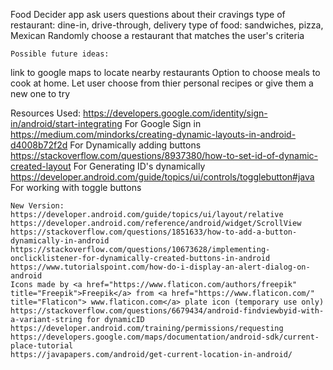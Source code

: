 Food Decider app
	ask users questions about their cravings
		type of restaurant: dine-in, drive-through, delivery
		type of food: sandwiches, pizza, Mexican
	Randomly choose a restaurant that matches the user's criteria

	Possible future ideas:
  link to google maps to locate nearby restaurants
	Option to choose meals to cook at home. Let user choose from thier personal recipes or give them a new one to try


Resources Used:
	https://developers.google.com/identity/sign-in/android/start-integrating For Google Sign in
	https://medium.com/mindorks/creating-dynamic-layouts-in-android-d4008b72f2d For Dynamically adding buttons
	https://stackoverflow.com/questions/8937380/how-to-set-id-of-dynamic-created-layout For Generating ID's dynamically
	https://developer.android.com/guide/topics/ui/controls/togglebutton#java For working with toggle buttons
	

	New Version:
	https://developer.android.com/guide/topics/ui/layout/relative
	https://developer.android.com/reference/android/widget/ScrollView
	https://stackoverflow.com/questions/1851633/how-to-add-a-button-dynamically-in-android
	https://stackoverflow.com/questions/10673628/implementing-onclicklistener-for-dynamically-created-buttons-in-android
	https://www.tutorialspoint.com/how-do-i-display-an-alert-dialog-on-android
	Icons made by <a href="https://www.flaticon.com/authors/freepik" title="Freepik">Freepik</a> from <a href="https://www.flaticon.com/" title="Flaticon"> www.flaticon.com</a> plate icon (temporary use only)
	https://stackoverflow.com/questions/6679434/android-findviewbyid-with-a-variant-string for dynamicID
	https://developer.android.com/training/permissions/requesting
	https://developers.google.com/maps/documentation/android-sdk/current-place-tutorial
	https://javapapers.com/android/get-current-location-in-android/